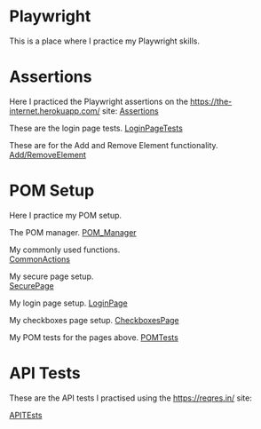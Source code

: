 # Playwright
This is a place where I practice my Playwright skills.

# Assertions
Here I practiced the Playwright assertions on the https://the-internet.herokuapp.com/ site:
[Assertions](/tests/Assertions.spec.js)

 These are the login page tests.
 [LoginPageTests](/tests/Login%20Page.spec.js)

 These are for the Add and Remove Element functionality.
 [Add/RemoveElement](/tests/Add-Remove%20Element.spec.js)

 # POM Setup
 Here I practice my POM setup.

 The POM manager.
 [POM_Manager](/pom_usage/pages/PomManager.js)

 My commonly used functions.<br>
 [CommonActions](/pom_usage/utils/CommonActions.js)

 My secure page setup.<br>
 [SecurePage](/pom_usage/pages/SecurePage.js)

 My login page setup.
 [LoginPage](/pom_usage/pages/LoginPage.js)

 My checkboxes page setup.
 [CheckboxesPage](/pom_usage/pages/CheckboxesPage.js)

 My POM tests for the pages above.
 [POMTests](/pom_usage/tests/pomTests.spec.js)

 # API Tests
 These are the API tests I practised using the https://reqres.in/ site:

 [APITEsts](/api_usage/tests/api_testing.spec.js)